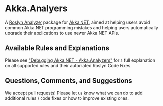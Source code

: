 # Akka.Analyers

A [Roslyn Analyzer](https://github.com/dotnet/roslyn-analyzers) package for [Akka.NET](https://getakka.net/), aimed at
helping users avoid common Akka.NET programming mistakes and helping users automatically upgrade their applications to
use newer Akka.NET APIs.

## Available Rules and Explanations

Please see ["Debugging Akka.NET - Akka.Analyzers"](https://getakka.net/articles/debugging/akka-analyzers.html) for a full explanation on all supported rules and their automated Roslyn Code Fixes.

## Questions, Comments, and Suggestions
We accept pull requests! Please let us know what we can do to add additional rules / code fixes or how to improve existing ones.
